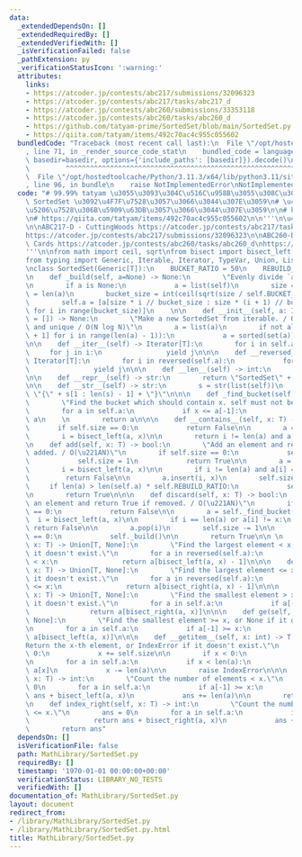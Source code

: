```yaml
---
data:
  _extendedDependsOn: []
  _extendedRequiredBy: []
  _extendedVerifiedWith: []
  _isVerificationFailed: false
  _pathExtension: py
  _verificationStatusIcon: ':warning:'
  attributes:
    links:
    - https://atcoder.jp/contests/abc217/submissions/32096323
    - https://atcoder.jp/contests/abc217/tasks/abc217_d
    - https://atcoder.jp/contests/abc260/submissions/33353118
    - https://atcoder.jp/contests/abc260/tasks/abc260_d
    - https://github.com/tatyam-prime/SortedSet/blob/main/SortedSet.py
    - https://qiita.com/tatyam/items/492c70ac4c955c055602
  bundledCode: "Traceback (most recent call last):\n  File \"/opt/hostedtoolcache/Python/3.11.3/x64/lib/python3.11/site-packages/onlinejudge_verify/documentation/build.py\"\
    , line 71, in _render_source_code_stat\n    bundled_code = language.bundle(stat.path,\
    \ basedir=basedir, options={'include_paths': [basedir]}).decode()\n          \
    \         ^^^^^^^^^^^^^^^^^^^^^^^^^^^^^^^^^^^^^^^^^^^^^^^^^^^^^^^^^^^^^^^^^^^^^^^^^^^^^^^^^\n\
    \  File \"/opt/hostedtoolcache/Python/3.11.3/x64/lib/python3.11/site-packages/onlinejudge_verify/languages/python.py\"\
    , line 96, in bundle\n    raise NotImplementedError\nNotImplementedError\n"
  code: "# 99.99% tatyam \u3055\u3093\u304C\u516C\u958B\u3055\u308C\u3066\u3044\u308B\
    \ SortedSet \u3092\u4F7F\u7528\u3057\u3066\u3044\u307E\u3059\n# \u4E00\u90E8\u81EA\
    \u5206\u7528\u306B\u5909\u63DB\u3057\u3066\u3044\u307E\u3059\n\n# https://github.com/tatyam-prime/SortedSet/blob/main/SortedSet.py\n\
    \n# https://qiita.com/tatyam/items/492c70ac4c955c055602\n\n'''\n\u4F7F\u7528\u4F8B\
    \n\nABC217-D - CuttingWoods https://atcoder.jp/contests/abc217/tasks/abc217_d\n\
    https://atcoder.jp/contests/abc217/submissions/32096323\n\nABC260-D - Draw Your\
    \ Cards https://atcoder.jp/contests/abc260/tasks/abc260_d\nhttps://atcoder.jp/contests/abc260/submissions/33353118\n\
    '''\n\nfrom math import ceil, sqrt\nfrom bisect import bisect_left, bisect_right\n\
    from typing import Generic, Iterable, Iterator, TypeVar, Union, List\nT = TypeVar('T')\n\
    \nclass SortedSet(Generic[T]):\n    BUCKET_RATIO = 50\n    REBUILD_RATIO = 170\n\
    \n    def _build(self, a=None) -> None:\n        \"Evenly divide `a` into buckets.\"\
    \n        if a is None:\n            a = list(self)\n        size = self.size\
    \ = len(a)\n        bucket_size = int(ceil(sqrt(size / self.BUCKET_RATIO)))\n\
    \        self.a = [a[size * i // bucket_size : size * (i + 1) // bucket_size]\
    \ for i in range(bucket_size)]\n    \n\n    def __init__(self, a: Iterable[T]\
    \ = []) -> None:\n        \"Make a new SortedSet from iterable. / O(N) if sorted\
    \ and unique / O(N log N)\"\n        a = list(a)\n        if not all(a[i] < a[i\
    \ + 1] for i in range(len(a) - 1)):\n            a = sorted(set(a))\n        self._build(a)\n\
    \n\n    def __iter__(self) -> Iterator[T]:\n        for i in self.a:\n       \
    \     for j in i:\n                yield j\n\n\n    def __reversed__(self) ->\
    \ Iterator[T]:\n        for i in reversed(self.a):\n            for j in reversed(i):\n\
    \                yield j\n\n\n    def __len__(self) -> int:\n        return self.size\n\
    \n\n    def __repr__(self) -> str:\n        return \"SortedSet\" + str(self.a)\n\
    \n\n    def __str__(self) -> str:\n        s = str(list(self))\n        return\
    \ \"{\" + s[1 : len(s) - 1] + \"}\"\n\n\n    def _find_bucket(self, x: T) -> List[T]:\n\
    \        \"Find the bucket which should contain x. self must not be empty.\"\n\
    \        for a in self.a:\n            if x <= a[-1]:\n                return\
    \ a\n    \n        return a\n\n\n    def __contains__(self, x: T) -> bool:\n \
    \       if self.size == 0:\n            return False\n\n        a = self._find_bucket(x)\n\
    \        i = bisect_left(a, x)\n\n        return i != len(a) and a[i] == x\n\n\
    \n    def add(self, x: T) -> bool:\n        \"Add an element and return True if\
    \ added. / O(\u221AN)\"\n        if self.size == 0:\n            self.a = [[x]]\n\
    \            self.size = 1\n            return True\n\n        a = self._find_bucket(x)\n\
    \        i = bisect_left(a, x)\n\n        if i != len(a) and a[i] == x: \n   \
    \         return False\n\n        a.insert(i, x)\n        self.size += 1\n   \
    \     if len(a) > len(self.a) * self.REBUILD_RATIO:\n            self._build()\n\
    \n        return True\n\n\n    def discard(self, x: T) -> bool:\n        \"Remove\
    \ an element and return True if removed. / O(\u221AN)\"\n        if self.size\
    \ == 0:\n            return False\n\n        a = self._find_bucket(x)\n      \
    \  i = bisect_left(a, x)\n\n        if i == len(a) or a[i] != x:\n           \
    \ return False\n\n        a.pop(i)\n        self.size -= 1\n\n        if len(a)\
    \ == 0:\n            self._build()\n\n        return True\n\n \n    def lt(self,\
    \ x: T) -> Union[T, None]:\n        \"Find the largest element < x, or None if\
    \ it doesn't exist.\"\n        for a in reversed(self.a):\n            if a[0]\
    \ < x:\n                return a[bisect_left(a, x) - 1]\n\n\n    def le(self,\
    \ x: T) -> Union[T, None]:\n        \"Find the largest element <= x, or None if\
    \ it doesn't exist.\"\n        for a in reversed(self.a):\n            if a[0]\
    \ <= x:\n                return a[bisect_right(a, x) - 1]\n\n\n    def gt(self,\
    \ x: T) -> Union[T, None]:\n        \"Find the smallest element > x, or None if\
    \ it doesn't exist.\"\n        for a in self.a:\n            if a[-1] > x:\n \
    \               return a[bisect_right(a, x)]\n\n\n    def ge(self, x: T) -> Union[T,\
    \ None]:\n        \"Find the smallest element >= x, or None if it doesn't exist.\"\
    \n        for a in self.a:\n            if a[-1] >= x:\n                return\
    \ a[bisect_left(a, x)]\n\n\n    def __getitem__(self, x: int) -> T:\n        \"\
    Return the x-th element, or IndexError if it doesn't exist.\"\n        if x <\
    \ 0:\n            x += self.size\n\n        if x < 0:\n            raise IndexError\n\
    \n        for a in self.a:\n            if x < len(a):\n                return\
    \ a[x]\n            x -= len(a)\n\n        raise IndexError\n\n\n    def index(self,\
    \ x: T) -> int:\n        \"Count the number of elements < x.\"\n        ans =\
    \ 0\n        for a in self.a:\n            if a[-1] >= x:\n                return\
    \ ans + bisect_left(a, x)\n            ans += len(a)\n\n        return ans\n\n\
    \n    def index_right(self, x: T) -> int:\n        \"Count the number of elements\
    \ <= x.\"\n        ans = 0\n        for a in self.a:\n            if a[-1] > x:\n\
    \                return ans + bisect_right(a, x)\n            ans += len(a)\n\n\
    \        return ans"
  dependsOn: []
  isVerificationFile: false
  path: MathLibrary/SortedSet.py
  requiredBy: []
  timestamp: '1970-01-01 00:00:00+00:00'
  verificationStatus: LIBRARY_NO_TESTS
  verifiedWith: []
documentation_of: MathLibrary/SortedSet.py
layout: document
redirect_from:
- /library/MathLibrary/SortedSet.py
- /library/MathLibrary/SortedSet.py.html
title: MathLibrary/SortedSet.py
---
```

